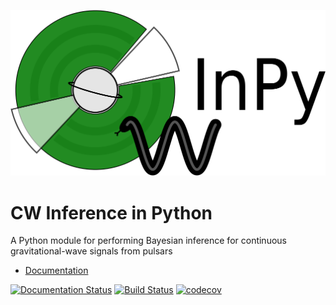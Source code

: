 ![CWInPy Logo](./logo/logo.png)

# CW Inference in Python

A Python module for performing Bayesian inference for continuous gravitational-wave signals from pulsars

* [Documentation](https://cwinpy.readthedocs.io)

[![Documentation Status](https://readthedocs.org/projects/cwinpy/badge/?version=latest)](https://cwinpy.readthedocs.io/en/latest/?badge=latest)
[![Build Status](https://travis-ci.org/cwinpy/cwinpy.svg?branch=master)](https://travis-ci.org/cwinpy/cwinpy)
[![codecov](https://codecov.io/gh/cwinpy/cwinpy/branch/master/graph/badge.svg)](https://codecov.io/gh/cwinpy/cwinpy)
